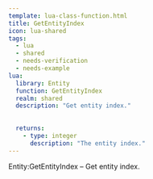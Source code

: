 ```yaml
---
template: lua-class-function.html
title: GetEntityIndex
icon: lua-shared
tags:
  - lua
  - shared
  - needs-verification
  - needs-example
lua:
  library: Entity
  function: GetEntityIndex
  realm: shared
  description: "Get entity index."
  
  
  returns:
    - type: integer
      description: "The entity index."
---
```


<div class="lua__search__keywords">
Entity:GetEntityIndex &#x2013; Get entity index.
</div>
